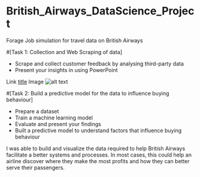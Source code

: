 # British_Airways_DataScience_Project
Forage Job simulation for travel data on British Airways

#[Task 1: Collection and Web Scraping of data]
* Scrape and collect customer feedback by analysing third-party data
* Present your insights in using PowerPoint


Link	[title](https://www.example.com)
Image	![alt text](image.jpg)

#[Task 2: Build a predictive model for the data to influence buying behaviour]
* Prepare a dataset
* Train a machine learning model
* Evaluate and present your findings
* Built a predictive model to understand factors that influence buying behaviour

I was able to build and visualize the data required to help British Airways facilitate a better systems and processes. In most cases, this could help an airline discover where they make the most profits and how they can better serve their passengers.
